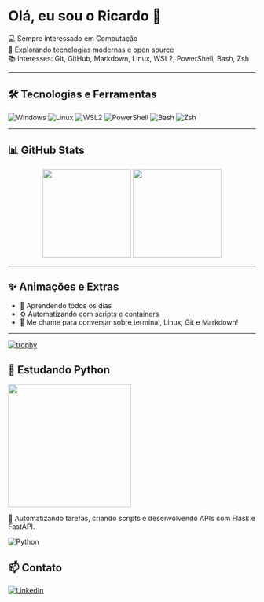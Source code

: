 # Olá, eu sou o Ricardo 👋

💻 Sempre interessado em Computação  
🚀 Explorando tecnologias modernas e open source  
📚 Interesses: Git, GitHub, Markdown, Linux, WSL2, PowerShell, Bash, Zsh

---

## 🛠️ Tecnologias e Ferramentas

![Windows](https://img.shields.io/badge/-Windows-0078D6?style=flat&logo=windows)
![Linux](https://img.shields.io/badge/-Linux-FCC624?style=flat&logo=linux)
![WSL2](https://img.shields.io/badge/-WSL2-blue?style=flat&logo=windows)
![PowerShell](https://img.shields.io/badge/-PowerShell-5391FE?style=flat&logo=powershell)
![Bash](https://img.shields.io/badge/-Bash-4EAA25?style=flat&logo=gnu-bash)
![Zsh](https://img.shields.io/badge/-Zsh-89e051?style=flat&logo=terminal)

---

## 📊 GitHub Stats

<div align="center">
  <img height="180em" src="https://github-readme-stats.vercel.app/api?username=ricardotecpro&show_icons=true&theme=github_dark&count_private=true" />
  <img height="180em" src="https://github-readme-stats.vercel.app/api/top-langs/?username=ricardotecpro&layout=compact&theme=github_dark" />
</div>

---

## ✨ Animações e Extras

- 🧠 Aprendendo todos os dias
- ⚙️ Automatizando com scripts e containers
- 💬 Me chame para conversar sobre terminal, Linux, Git e Markdown!

---

[![trophy](https://github-profile-trophy.vercel.app/?username=ricardotecpro&theme=gruvbox&margin-w=15&row=2&column=4)](https://github.com/ryo-ma/github-profile-trophy)

## 🐍 Estudando Python

<img src="https://media.giphy.com/media/KAq5w47R9rmTuvWOWa/giphy.gif" width="250">

📌 Automatizando tarefas, criando scripts e desenvolvendo APIs com Flask e FastAPI.

![Python](https://img.shields.io/badge/-Python-3776AB?style=for-the-badge&logo=python&logoColor=white)


## 📫 Contato

[![LinkedIn](https://img.shields.io/badge/-LinkedIn-0A66C2?style=flat&logo=linkedin&logoColor=white)](https://linkedin.com/in/seu-usuario)
